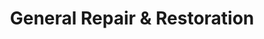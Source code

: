 ---
title: "General Repair & Restoration"
url: /zanesville/general-repair-and-restoration/
shop: shop
---